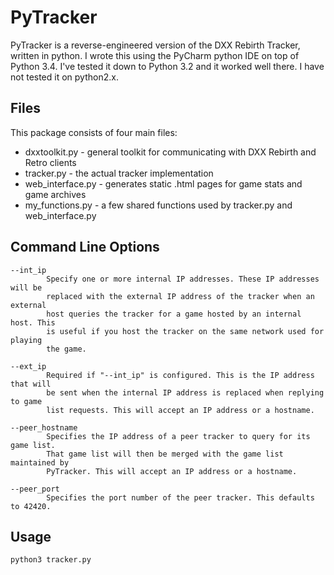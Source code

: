 PyTracker
=========
PyTracker is a reverse-engineered version of the DXX Rebirth Tracker, written 
in python. I wrote this using the PyCharm python IDE on top of Python 3.4. I've 
tested it down to Python 3.2 and it worked well there. I have not tested it on 
python2.x.

Files
-----
This package consists of four main files:

*    dxxtoolkit.py - general toolkit for communicating with DXX Rebirth and Retro clients
*    tracker.py - the actual tracker implementation
*    web_interface.py - generates static .html pages for game stats and game archives
*    my_functions.py - a few shared functions used by tracker.py and web_interface.py

Command Line Options
--------------------

```
--int_ip
        Specify one or more internal IP addresses. These IP addresses will be 
        replaced with the external IP address of the tracker when an external 
        host queries the tracker for a game hosted by an internal host. This 
        is useful if you host the tracker on the same network used for playing 
        the game.

--ext_ip
        Required if "--int_ip" is configured. This is the IP address that will 
        be sent when the internal IP address is replaced when replying to game 
        list requests. This will accept an IP address or a hostname.

--peer_hostname
        Specifies the IP address of a peer tracker to query for its game list. 
        That game list will then be merged with the game list maintained by 
        PyTracker. This will accept an IP address or a hostname.

--peer_port
        Specifies the port number of the peer tracker. This defaults to 42420.
```

Usage
-----
```
python3 tracker.py
```
